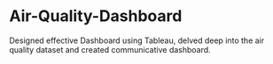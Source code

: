 # Air-Quality-Dashboard
Designed effective Dashboard using Tableau, delved deep into the air quality dataset and created communicative dashboard.
